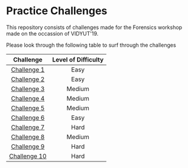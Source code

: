 # Practice Challenges

This repository consists of challenges made for the Forensics workshop made on the occassion of VIDYUT'19.

Please look through the following table to surf through the challenges

| Challenge | Level of Difficulty |
|:----------:|:----------------------:|
| [Challenge 1](./Challenge%201)| Easy |
| [Challenge 2](./Challenge%202)| Easy |
| [Challenge 3](./Challege%203)| Medium |
| [Challenge 4](./Challenge%204)| Medium |
| [Challenge 5](./Challenge%205)| Medium |
| [Challenge 6](./Challenge%206)| Easy |
| [Challenge 7](./Challenge%207)| Hard |
| [Challenge 8](./Challenge%208)| Medium |
| [Challenge 9](./Challenge%209)| Hard |
| [Challenge 10](./Challenge%2010)| Hard |

